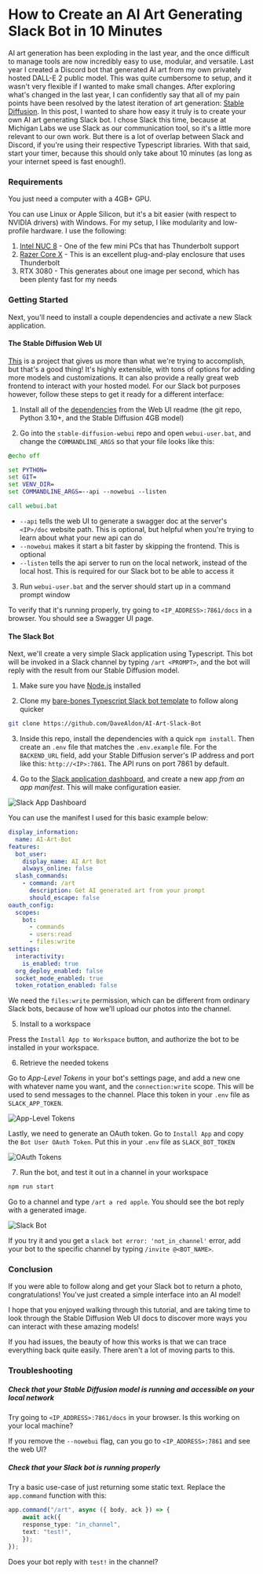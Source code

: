 # How to Create an AI Art Generating Slack Bot in 10 Minutes

AI art generation has been exploding in the last year, and the once difficult to manage tools are now incredibly easy to use, modular, and versatile. Last year I created a Discord bot that generated AI art from my own privately hosted DALL-E 2 public model. This was quite cumbersome to setup, and it wasn't very flexible if I wanted to make small changes. After exploring what's changed in the last year, I can confidently say that all of my pain points have been resolved by the latest iteration of art generation: [Stable Diffusion](https://stablediffusionweb.com/). In this post, I wanted to share how easy it truly is to create your own AI art generating Slack bot. I chose Slack this time, because at Michigan Labs we use Slack as our communication tool, so it's a little more relevant to our own work. But there is a lot of overlap between Slack and Discord, if you're using their respective Typescript libraries. With that said, start your timer, because this should only take about 10 minutes (as long as your internet speed is fast enough!).

### Requirements

You just need a computer with a 4GB+ GPU.
   
You can use Linux or Apple Silicon, but it's a bit easier (with respect to NVIDIA drivers) with Windows. For my setup, I like modularity and low-profile hardware. I use the following:

1. [Intel NUC 8](https://www.amazon.com/gp/product/B07GX4X4PW) - One of the few mini PCs that has Thunderbolt support
2. [Razer Core X](https://www.amazon.com/gp/product/B07CQG2K5K) - This is an excellent plug-and-play enclosure that uses Thunderbolt
3. RTX 3080 - This generates about one image per second, which has been plenty fast for my needs

### Getting Started

Next, you'll need to install a couple dependencies and activate a new Slack application.

#### The Stable Diffusion Web UI

[This](https://github.com/AUTOMATIC1111/stable-diffusion-webui) is a project that gives us more than what we're trying to accomplish, but that's a good thing! It's highly extensible, with tons of options for adding more models and customizations. It can also provide a really great web frontend to interact with your hosted model. For our Slack bot purposes however, follow these steps to get it ready for a different interface:

1. Install all of the [dependencies](https://github.com/AUTOMATIC1111/stable-diffusion-webui/wiki/Dependencies) from the Web UI readme (the git repo, Python 3.10+, and the Stable Diffusion 4GB model)
   
2. Go into the `stable-diffusion-webui` repo and open `webui-user.bat`, and change the `COMMANDLINE_ARGS` so that your file looks like this:

```bat
@echo off

set PYTHON=
set GIT=
set VENV_DIR=
set COMMANDLINE_ARGS=--api --nowebui --listen

call webui.bat
```

- `--api` tells the web UI to generate a swagger doc at the server's `<IP>/doc` website path. This is optional, but helpful when you're trying to learn about what your new api can do
- `--nowebui` makes it start a bit faster by skipping the frontend. This is optional
- `--listen` tells the api server to run on the local network, instead of the local host. This is required for our Slack bot to be able to access it

3. Run `webui-user.bat` and the server should start up in a command prompt window

To verify that it's running properly, try going to `<IP_ADDRESS>:7861/docs` in a browser. You should see a Swagger UI page.

#### The Slack Bot

Next, we'll create a very simple Slack application using Typescript. This bot will be invoked in a Slack channel by typing `/art <PROMPT>`, and the bot will reply with the result from our Stable Diffusion model.

1. Make sure you have [Node.js](https://nodejs.org/en/) installed

2. Clone my [bare-bones Typescript Slack bot template](https://github.com/DaveAldon/AI-Art-Slack-Bot) to follow along quicker

```bash
git clone https://github.com/DaveAldon/AI-Art-Slack-Bot
```

3. Inside this repo, install the dependencies with a quick `npm install`. Then create an `.env` file that matches the `.env.example` file. For the `BACKEND_URL` field, add your Stable Diffusion server's IP address and port like this: `http://<IP>:7861`. The API runs on port 7861 by default.

4. Go to the [Slack application dashboard](https://api.slack.com/apps), and create a new app *from an app manifest*. This will make configuration easier.

![Slack App Dashboard](./resources/newapp.png)

You can use the manifest I used for this basic example below:

```yaml
display_information:
  name: AI-Art-Bot
features:
  bot_user:
    display_name: AI Art Bot
    always_online: false
  slash_commands:
    - command: /art
      description: Get AI generated art from your prompt
      should_escape: false
oauth_config:
  scopes:
    bot:
      - commands
      - users:read
      - files:write
settings:
  interactivity:
    is_enabled: true
  org_deploy_enabled: false
  socket_mode_enabled: true
  token_rotation_enabled: false
```

We need the `files:write` permission, which can be different from ordinary Slack bots, because of how we'll upload our photos into the channel.

5. Install to a workspace

Press the `Install App to Workspace` button, and authorize the bot to be installed in your workspace.

6. Retrieve the needed tokens

Go to *App-Level Tokens* in your bot's settings page, and add a new one with whatever name you want, and the `connection:write` scope. This will be used to send messages to the channel. Place this token in your `.env` file as `SLACK_APP_TOKEN`.

![App-Level Tokens](./resources/token.png)

Lastly, we need to generate an OAuth token. Go to `Install App` and copy the `Bot User OAuth Token`. Put this in your `.env` file as `SLACK_BOT_TOKEN`

![OAuth Tokens](./resources/token2.png)

7. Run the bot, and test it out in a channel in your workspace

```bash
npm run start
```

Go to a channel and type `/art a red apple`. You should see the bot reply with a generated image.

![Slack Bot](./resources/response.png)

If you try it and you get a `slack bot error: 'not_in_channel'` error, add your bot to the specific channel by typing `/invite @<BOT_NAME>`.

### Conclusion

If you were able to follow along and get your Slack bot to return a photo, congratulations! You've just created a simple interface into an AI model!

I hope that you enjoyed walking through this tutorial, and are taking time to look through the Stable Diffusion Web UI docs to discover more ways you can interact with these amazing models!

If you had issues, the beauty of how this works is that we can trace everything back quite easily. There aren't a lot of moving parts to this.

### Troubleshooting

##### Check that your Stable Diffusion model is running and accessible on your local network

Try going to `<IP_ADDRESS>:7861/docs` in your browser. Is this working on your local machine?

If you remove the `--nowebui` flag, can you go to `<IP_ADDRESS>:7861` and see the web UI?

##### Check that your Slack bot is running properly

Try a basic use-case of just returning some static text. Replace the `app.command` function with this:

```typescript
app.command("/art", async ({ body, ack }) => {
    await ack({
    response_type: "in_channel",
    text: "test!",
    });
});
```

Does your bot reply with `test!` in the channel?
